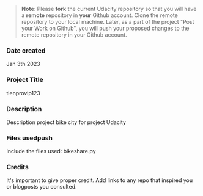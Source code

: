 >**Note**: Please **fork** the current Udacity repository so that you will have a **remote** repository in **your** Github account. Clone the remote repository to your local machine. Later, as a part of the project "Post your Work on Github", you will push your proposed changes to the remote repository in your Github account.

### Date created
Jan 3th 2023

### Project Title
tienprovip123

### Description
Description project bike city for project Udacity

### Files usedpush
Include the files used: bikeshare.py

### Credits
It's important to give proper credit. Add links to any repo that inspired you or blogposts you consulted.

